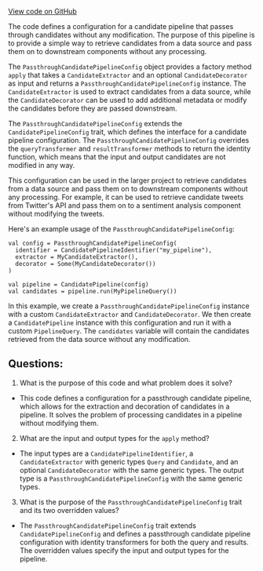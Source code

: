 [View code on GitHub](https://github.com/misbahsy/the-algorithm/product-mixer/core/src/main/scala/com/twitter/product_mixer/core/pipeline/candidate/PassthroughCandidatePipelineConfig.scala)

The code defines a configuration for a candidate pipeline that passes through candidates without any modification. The purpose of this pipeline is to provide a simple way to retrieve candidates from a data source and pass them on to downstream components without any processing. 

The `PassthroughCandidatePipelineConfig` object provides a factory method `apply` that takes a `CandidateExtractor` and an optional `CandidateDecorator` as input and returns a `PassthroughCandidatePipelineConfig` instance. The `CandidateExtractor` is used to extract candidates from a data source, while the `CandidateDecorator` can be used to add additional metadata or modify the candidates before they are passed downstream. 

The `PassthroughCandidatePipelineConfig` extends the `CandidatePipelineConfig` trait, which defines the interface for a candidate pipeline configuration. The `PassthroughCandidatePipelineConfig` overrides the `queryTransformer` and `resultTransformer` methods to return the identity function, which means that the input and output candidates are not modified in any way. 

This configuration can be used in the larger project to retrieve candidates from a data source and pass them on to downstream components without any processing. For example, it can be used to retrieve candidate tweets from Twitter's API and pass them on to a sentiment analysis component without modifying the tweets. 

Here's an example usage of the `PassthroughCandidatePipelineConfig`:

```
val config = PassthroughCandidatePipelineConfig(
  identifier = CandidatePipelineIdentifier("my_pipeline"),
  extractor = MyCandidateExtractor(),
  decorator = Some(MyCandidateDecorator())
)

val pipeline = CandidatePipeline(config)
val candidates = pipeline.run(MyPipelineQuery())
``` 

In this example, we create a `PassthroughCandidatePipelineConfig` instance with a custom `CandidateExtractor` and `CandidateDecorator`. We then create a `CandidatePipeline` instance with this configuration and run it with a custom `PipelineQuery`. The `candidates` variable will contain the candidates retrieved from the data source without any modification.
## Questions: 
 1. What is the purpose of this code and what problem does it solve?
- This code defines a configuration for a passthrough candidate pipeline, which allows for the extraction and decoration of candidates in a pipeline. It solves the problem of processing candidates in a pipeline without modifying them.

2. What are the input and output types for the `apply` method?
- The input types are a `CandidatePipelineIdentifier`, a `CandidateExtractor` with generic types `Query` and `Candidate`, and an optional `CandidateDecorator` with the same generic types. The output type is a `PassthroughCandidatePipelineConfig` with the same generic types.

3. What is the purpose of the `PassthroughCandidatePipelineConfig` trait and its two overridden values?
- The `PassthroughCandidatePipelineConfig` trait extends `CandidatePipelineConfig` and defines a passthrough candidate pipeline configuration with identity transformers for both the query and results. The overridden values specify the input and output types for the pipeline.